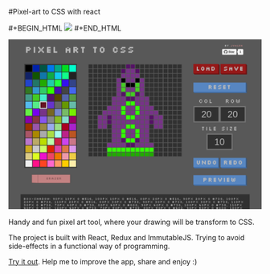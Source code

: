 #Pixel-art to CSS with react

#+BEGIN_HTML
<a href='http://www.recurse.com' title='Made at the Recurse Center'><img src='https://cloud.githubusercontent.com/assets/2883345/11325206/336ea5f4-9150-11e5-9e90-d86ad31993d8.png' height='20px'/></a>
#+END_HTML

![pixel-art-react](screenshots/screenshot1.png)

Handy and fun pixel art tool, where your drawing will be transform to CSS.

The project is built with React, Redux and ImmutableJS. Trying to avoid side-effects in a functional way of programming.

[Try it out](http://www.jvrpath.com/pixel-art-react/). Help me to improve the app, share and enjoy :)
